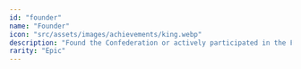 ```yaml
---
id: "founder"
name: "Founder"
icon: "src/assets/images/achievements/king.webp"
description: "Found the Confederation or actively participated in the Forest Cup 2022 and beyond."
rarity: "Epic"
---
```

